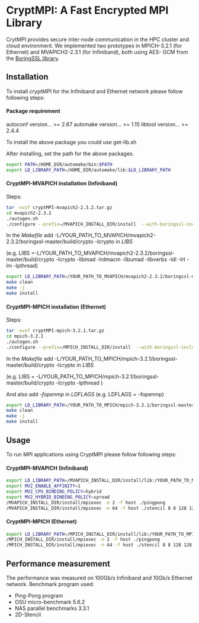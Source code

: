 # CryptMPI: A Fast Encrypted MPI Library
CrytMPI provides secure inter-node communication in the HPC cluster and cloud environment.
We implemented two prototypes in MPICH-3.2.1 (for Ethernet) and MVAPICH2-2.3.1 (for Infiniband), both using AES-
GCM from the [BoringSSL library](https://boringssl.googlesource.com/boringssl/).


## Installation
To install cryptMPI for the Infiniband and Ethernet network please follow following steps:
#### Package requirement
 autoconf version... >= 2.67
 automake version... >= 1.15
 libtool version... >= 2.4.4

To install the above package you could use get-lib.sh

After installing, set the path for the above packages.

```bash
export PATH=/HOME_DIR/automake/bin:$PATH
export LD_LIBRARY_PATH=/HOME_DIR/automake/lib:$LD_LIBRARY_PATH
```

#### CryptMPI-MVAPICH installation (Infiniband)
Steps:
```bash
tar -xvzf cryptMPI-mvapich2-2.3.2.tar.gz
cd mvapich2-2.3.2
./autogen.sh
./configure --prefix=/MVAPICH_INSTALL_DIR/install  --with-boringssl-include="/YOUR_PATH_TO_MVAPICH/mvapich2-2.3.2/boringssl-master/include/ -fopenmp"
```
In the *Makefile* add -L/YOUR_PATH_TO_MVAPICH/mvapich2-2.3.2/boringssl-master/build/crypto -lcrypto in *LIBS*

(e.g. LIBS =-L/YOUR_PATH_TO_MVAPICH/mvapich2-2.3.2/boringssl-master/build/crypto -lcrypto -libmad -lrdmacm -libumad -libverbs -ldl -lrt -lm -lpthread)

```bash
export LD_LIBRARY_PATH=/YOUR_PATH_TO_MVAPICH/mvapich2-2.3.2/boringssl-master/build/crypto
make clean
make -j
make install
```

#### CryptMPI-MPICH installation (Ethernet)
Steps: 
```bash
tar -xvzf cryptMPI-mpich-3.2.1.tar.gz
cd mpich-3.2.1
./autogen.sh
./configure --prefix=/MPICH_INSTALL_DIR/install  --with-boringssl-include="/YOUR_PATH_TO_MPICH/mpich-3.2.1/boringssl-master/include/ -fopenmp"
```
In the *Makefile* add -L/YOUR_PATH_TO_MPICH/mpich-3.2.1/boringssl-master/build/crypto -lcrypto in *LIBS*

(e.g. LIBS = -L/YOUR_PATH_TO_MPICH/mpich-3.2.1/boringssl-master/build/crypto -lcrypto -lpthread )

And also add *-fopenmp* in *LDFLAGS* (e.g. LDFLAGS = -fopenmp)
 
```bash
export LD_LIBRARY_PATH=/YOUR_PATH_TO_MPICH/mpich-3.2.1/boringssl-master/build/crypto
make clean
make -j
make install
```


## Usage
To run MPI applications using CryptMPI please follow following steps:
#### CryptMPI-MVAPICH (Infiniband)
```bash
export LD_LIBRARY_PATH=/MVAPICH_INSTALL_DIR/install/lib:/YOUR_PATH_TO_MVAPICH/mvapich2-2.3.2/boringssl-master/build/crypto
export MV2_ENABLE_AFFINITY=1
export MV2_CPU_BINDING_POLICY=hybrid
export MV2_HYBRID_BINDING_POLICY=spread 
/MVAPICH_INSTALL_DIR/install/mpiexec -n 2 -f host ./pingpong
/MVAPICH_INSTALL_DIR/install/mpiexec -n 64 -f host ./stencil 8 8 128 128 2 1000 0
```

#### CryptMPI-MPICH (Ethernet)
```bash
export LD_LIBRARY_PATH=/MPICH_INSTALL_DIR/install/lib:/YOUR_PATH_TO_MPICH/mpich-3.2.1/boringssl-master/build/crypto
/MPICH_INSTALL_DIR/install/mpiexec -n 2 -f host ./pingpong
/MPICH_INSTALL_DIR/install/mpiexec -n 64 -f host ./stencil 8 8 128 128 2 1000 0
```


## Performance measurement
The performance was measured on 100Gb/s Infiniband and 10Gb/s Ethernet network. Benchmark program used:
- Ping-Pong program
- OSU micro-benchmark 5.6.2
- NAS parallel benchmarks 3.3.1 
- 2D-Stencil








